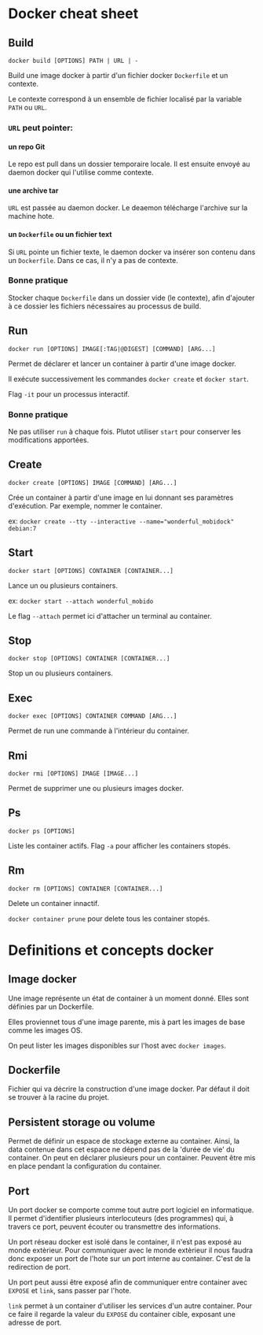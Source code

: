 # Docker cheat sheet

## Build

```docker build [OPTIONS] PATH | URL | -```

Build une image docker à partir d'un fichier docker ```Dockerfile``` et un contexte.

Le contexte correspond à un ensemble de fichier localisé par la variable ```PATH``` ou ```URL```.


### ```URL``` peut pointer:

#### **un repo Git**

Le repo est pull dans un dossier temporaire locale. Il est ensuite envoyé au daemon docker qui l'utilise comme contexte.

#### **une archive tar**

```URL``` est passée au daemon docker. Le deaemon télécharge l'archive sur la machine hote.

#### **un ```Dockerfile``` ou un fichier text**

Si ```URL``` pointe un fichier texte, le daemon docker va insérer son contenu dans un ```Dockerfile```. Dans ce cas, il n'y a pas de contexte.


### Bonne pratique

Stocker chaque ```Dockerfile``` dans un dossier vide (le contexte), afin d'ajouter à ce dossier les fichiers nécessaires au processus de build.


## Run

```docker run [OPTIONS] IMAGE[:TAG|@DIGEST] [COMMAND] [ARG...]```

Permet de déclarer et lancer un container à partir d'une image docker.

Il exécute successivement les commandes ```docker create``` et ```docker start```.

Flag ```-it``` pour un processus interactif.

### Bonne pratique

Ne pas utiliser ```run``` à chaque fois. Plutot utiliser ```start``` pour conserver les modifications apportées.


## Create

```docker create [OPTIONS] IMAGE [COMMAND] [ARG...]```

Crée un container à partir d'une image en lui donnant ses paramètres d'exécution. Par exemple, nommer le container.

ex: ```docker create --tty --interactive --name="wonderful_mobidock" debian:7```


## Start

```docker start [OPTIONS] CONTAINER [CONTAINER...]```

Lance un ou plusieurs containers.

ex: ```docker start --attach wonderful_mobido```

Le flag ```--attach``` permet ici d'attacher un terminal au container.


## Stop

```docker stop [OPTIONS] CONTAINER [CONTAINER...]```

Stop un ou plusieurs containers.

## Exec

```docker exec [OPTIONS] CONTAINER COMMAND [ARG...]```

Permet de run une commande à l'intérieur du container.


## Rmi

```docker rmi [OPTIONS] IMAGE [IMAGE...]```

Permet de supprimer une ou plusieurs images docker.

## Ps

```docker ps [OPTIONS]```

Liste les container actifs. Flag ```-a``` pour afficher les containers stopés.

## Rm

```docker rm [OPTIONS] CONTAINER [CONTAINER...]```

Delete un container innactif.

```docker container prune``` pour delete tous les container stopés.

# Definitions et concepts docker


## Image docker

Une image représente un état de container à un moment donné. Elles sont définies par un Dockerfile.

Elles proviennet tous d'une image parente, mis à part les images de base comme les images OS.

On peut lister les images disponibles sur l'host avec ```docker images```.


## Dockerfile

Fichier qui va décrire la construction d'une image docker. Par défaut il doit se trouver à la racine du projet.


## Persistent storage ou volume

Permet de définir un espace de stockage externe au container. Ainsi, la data contenue dans cet espace ne dépend pas de la 'durée de vie' du container. On peut en déclarer plusieurs pour un container. Peuvent être mis en place pendant la configuration du container.


## Port 

Un port docker se comporte comme tout autre port logiciel en informatique. Il permet d'identifier plusieurs interlocuteurs (des programmes) qui, à travers ce port, peuvent écouter ou transmettre des informations.

Un port réseau docker est isolé dans le container, il n'est pas exposé au monde extèrieur. Pour communiquer avec le monde extèrieur il nous faudra donc exposer un port de l'hote sur un port interne au container. C'est de la redirection de port.

Un port peut aussi être exposé afin de communiquer entre container avec ```EXPOSE``` et ```link```, sans passer par l'hote.

```link``` permet à un container d'utiliser les services d'un autre container. Pour ce faire il regarde la valeur du ```EXPOSE``` du container cible, exposant une adresse de port.
